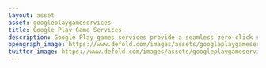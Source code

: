 ```yaml
---
layout: asset
asset: googleplaygameservices
title: Google Play Game Services
description: Google Play games services provide a seamless zero-click sign-in system for players and a range of other ready-to-use features. This extension supports Achievements, Authentication, Cloud save, Events and Leaderboards
opengraph_image: https://www.defold.com/images/assets/googleplaygameservices-thumb.png
twitter_image: https://www.defold.com/images/assets/googleplaygameservices-thumb.png
---
```

